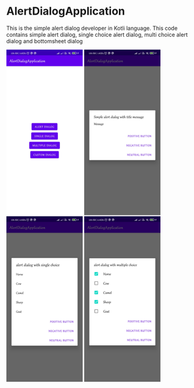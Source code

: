 # AlertDialogApplication
 <html>
 <body>
<p>This is the simple alert dialog developer in Kotli language. This code contains simple alert dialog, single choice alert dialog, multi choice alert dialog and bottomsheet dialog</p>
<img src="screenshots/1.jpg" alt="first image" width="200"/>
<img src="screenshots/2.jpg" alt="second image" width="200"/>

<img src="screenshots/3.jpg" alt="third image" width="200"/>

<img src="screenshots/4.jpg" alt="fourth image" width="200"/>
</body>
</html>

